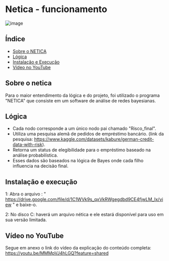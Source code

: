 # Netica - funcionamento
![image](https://github.com/user-attachments/assets/98873343-89e2-466a-baef-09af2ad813eb)

## Índice
- [Sobre o NETICA](#sobre-o-netica)
- [Lógica](#funcionalidades)
- [Instalação e Execução](#instalação-e-execução)
- [Vídeo no YouTube](#tecnologias-utilizadas)

## Sobre o netica
Para o maior entendimento da lógica e do projeto, foi utilizado o programa "NETICA" que consiste em um software de análise de redes bayesianas.

## Lógica
- Cada nodo corresponde a um único nodo pai chamado "Risco_final".
- Utiliza uma pesquisa alemã de pedidos de empréstimo bancário. (link da pesquisa: https://www.kaggle.com/datasets/kabure/german-credit-data-with-risk).
- Retorna um status de elegibilidade para o empréstimo baseado na análise probabilística.
- Esses dados são baseados na lógica de Bayes onde cada filho influencia na decisão final.

## Instalação e execução
1: Abra o arquivo : " https://drive.google.com/file/d/1C1WVk9s_qxVkRWgegdbd9CE4fjwLM_Ix/view " e baixe-o.

2: No disco C: haverá um arquivo nética e ele estará disponível para uso em sua versão limitada.

## Vídeo no YouTube
Segue em anexo o link do vídeo da explicação do conteúdo completa: https://youtu.be/MMMpVJ4hLGQ?feature=shared
